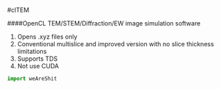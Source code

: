 #clTEM

####OpenCL TEM/STEM/Diffraction/EW image simulation software

1. Opens .xyz files only
1. Conventional multislice and improved version with no slice thickness limitations
1. Supports TDS
1. Not use CUDA

```Python
import weAreShit
```